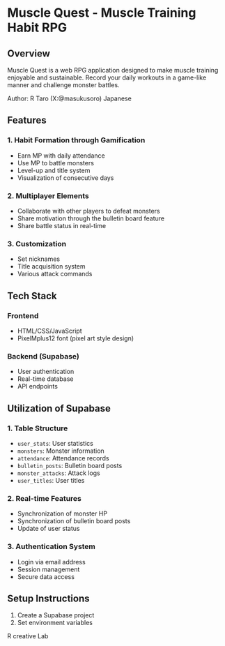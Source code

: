 # Muscle Quest - Muscle Training Habit RPG

## Overview
Muscle Quest is a web RPG application designed to make muscle training enjoyable and sustainable. Record your daily workouts in a game-like manner and challenge monster battles.

Author: R Taro (X:@masukusoro) Japanese

## Features

### 1. Habit Formation through Gamification
- Earn MP with daily attendance
- Use MP to battle monsters
- Level-up and title system
- Visualization of consecutive days

### 2. Multiplayer Elements
- Collaborate with other players to defeat monsters
- Share motivation through the bulletin board feature
- Share battle status in real-time

### 3. Customization
- Set nicknames
- Title acquisition system
- Various attack commands

## Tech Stack

### Frontend
- HTML/CSS/JavaScript
- PixelMplus12 font (pixel art style design)

### Backend (Supabase)
- User authentication
- Real-time database
- API endpoints

## Utilization of Supabase

### 1. Table Structure
- `user_stats`: User statistics
- `monsters`: Monster information
- `attendance`: Attendance records
- `bulletin_posts`: Bulletin board posts
- `monster_attacks`: Attack logs
- `user_titles`: User titles

### 2. Real-time Features
- Synchronization of monster HP
- Synchronization of bulletin board posts
- Update of user status

### 3. Authentication System
- Login via email address
- Session management
- Secure data access

## Setup Instructions

1. Create a Supabase project
2. Set environment variables

R creative Lab